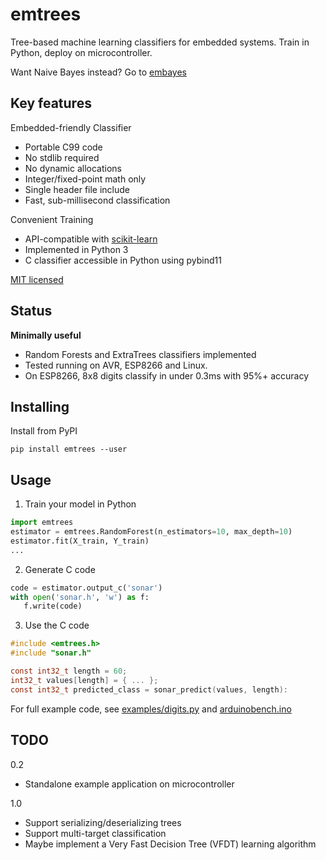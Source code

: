 
# emtrees
Tree-based machine learning classifiers for embedded systems.
Train in Python, deploy on microcontroller.

Want Naive Bayes instead? Go to [embayes](https://github.com/jonnor/embayes)

## Key features

Embedded-friendly Classifier

* Portable C99 code
* No stdlib required
* No dynamic allocations
* Integer/fixed-point math only
* Single header file include
* Fast, sub-millisecond classification

Convenient Training

* API-compatible with [scikit-learn](http://scikit-learn.org)
* Implemented in Python 3
* C classifier accessible in Python using pybind11

[MIT licensed](./LICENSE.md)

## Status
**Minimally useful**

* Random Forests and ExtraTrees classifiers implemented
* Tested running on AVR, ESP8266 and Linux.
* On ESP8266, 8x8 digits classify in under 0.3ms with 95%+ accuracy

## Installing

Install from PyPI

    pip install emtrees --user

## Usage

1. Train your model in Python

```python
import emtrees
estimator = emtrees.RandomForest(n_estimators=10, max_depth=10)
estimator.fit(X_train, Y_train)
...
```

2. Generate C code
```python
code = estimator.output_c('sonar')
with open('sonar.h', 'w') as f:
   f.write(code)
```

3. Use the C code

```c
#include <emtrees.h>
#include "sonar.h"

const int32_t length = 60;
int32_t values[length] = { ... };
const int32_t predicted_class = sonar_predict(values, length):
```

For full example code, see [examples/digits.py](./examples/digits.py)
and [arduinobench.ino](./test/arduinobench/arduinobench.ino)

## TODO

0.2

* Standalone example application on microcontroller

1.0

* Support serializing/deserializing trees
* Support multi-target classification
* Maybe implement a Very Fast Decision Tree (VFDT) learning algorithm

